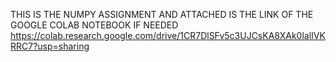 THIS IS THE NUMPY ASSIGNMENT AND ATTACHED IS THE LINK OF THE GOOGLE COLAB NOTEBOOK IF NEEDED https://colab.research.google.com/drive/1CR7DlSFv5c3UJCsKA8XAk0lalIVKRRC7?usp=sharing
